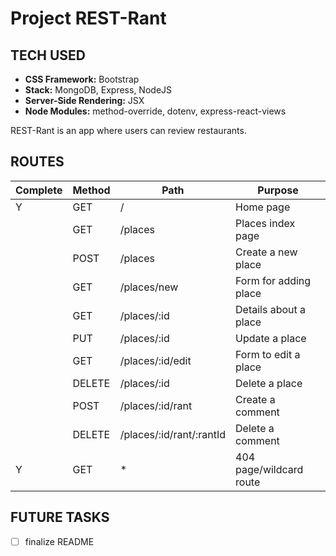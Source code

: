 # Project REST-Rant

## TECH USED
- **CSS Framework:** Bootstrap
- **Stack:** MongoDB, Express, NodeJS
- **Server-Side Rendering:** JSX
- **Node Modules:** method-override, dotenv, express-react-views

REST-Rant is an app where users can review restaurants.

## ROUTES
| Complete | Method    | Path                      |  Purpose                |
| -------- | --------- | ------------------------- | ----------------------- |
|  Y       |  GET       | /                         | Home page              |
|          | GET       | /places                   | Places index page       |
|          | POST      | /places                   | Create a new place      |
|          | GET       | /places/new               | Form for adding place   |
|          | GET       | /places/:id               | Details about a place   |
|          | PUT       | /places/:id               | Update a place          |
|          | GET       | /places/:id/edit          | Form to edit a place    |
|          | DELETE    | /places/:id               | Delete a place          |
|          | POST      | /places/:id/rant          | Create a comment        |
|          | DELETE    | /places/:id/rant/:rantId  | Delete a comment        |
|     Y    | GET       |          *                | 404 page/wildcard route |

## FUTURE TASKS
 - [ ] finalize README